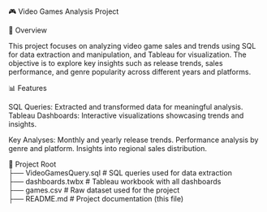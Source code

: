 🎮 Video Games Analysis Project

📄 Overview

This project focuses on analyzing video game sales and trends using SQL for data extraction and manipulation, and Tableau for visualization. The objective is to explore key insights such as release trends, sales performance, and genre popularity across different years and platforms.

📊 Features

SQL Queries: Extracted and transformed data for meaningful analysis.
Tableau Dashboards: Interactive visualizations showcasing trends and insights.


Key Analyses:
Monthly and yearly release trends.
Performance analysis by genre and platform.
Insights into regional sales distribution.

📂 Project Root  
├── VideoGamesQuery.sql                # SQL queries used for data extraction  
├── dashboards.twbx            # Tableau workbook with all dashboards  
├── games.csv       # Raw dataset used for the project  
├── README.md                      # Project documentation (this file)
